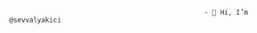                                                      - 👋 Hi, I’m @sevvalyakici
                                                     
